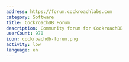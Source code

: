 ```yaml
---
address: https://forum.cockroachlabs.com
category: Software
title: CockroachDB Forum
description: Community forum for CockroachDB
userCount: 970
icon: cockroachdb-forum.png
activity: low
language: en
---
```

